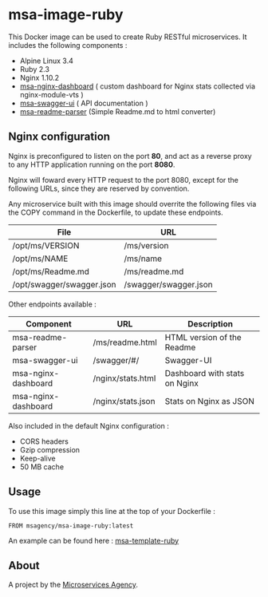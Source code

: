 
# msa-image-ruby

This Docker image can be used to create Ruby RESTful microservices. It includes the following components :

- Alpine Linux 3.4
- Ruby 2.3
- Nginx 1.10.2
- [msa-nginx-dashboard](https://github.com/TheMicroservicesAgency/msa-nginx-dashboard) ( custom dashboard for Nginx stats collected via nginx-module-vts )
- [msa-swagger-ui](https://github.com/TheMicroservicesAgency/msa-swagger-ui) ( API documentation )
- [msa-readme-parser](https://github.com/TheMicroservicesAgency/msa-readme-parser) (Simple Readme.md to html converter)

## Nginx configuration

Nginx is preconfigured to listen on the port **80**, and act as a reverse proxy to any HTTP application running on the port **8080**.

Nginx will foward every HTTP request to the port 8080, except for the following URLs, since they are reserved by convention.

Any microservice built with this image should overrite the following files via the COPY command in the Dockerfile, to update these endpoints.

| File                          | URL                           |
|-------------------------------|-------------------------------|
| /opt/ms/VERSION               | /ms/version                   |
| /opt/ms/NAME                  | /ms/name                      |
| /opt/ms/Readme.md             | /ms/readme.md                 |
| /opt/swagger/swagger.json     | /swagger/swagger.json         |


Other endpoints available :

| Component             | URL                 | Description                    |
|-----------------------|---------------------|--------------------------------|
| msa-readme-parser     | /ms/readme.html     | HTML version of the Readme     |
| msa-swagger-ui        | /swagger/#/         | Swagger-UI                     |
| msa-nginx-dashboard   | /nginx/stats.html   | Dashboard with stats on Nginx  |
| msa-nginx-dashboard   | /nginx/stats.json   | Stats on Nginx as JSON         |

Also included in the default Nginx configuration  :

- CORS headers
- Gzip compression
- Keep-alive
- 50 MB cache

## Usage

To use this image simply this line at the top of your Dockerfile :

```
FROM msagency/msa-image-ruby:latest
```

An example can be found here : [msa-template-ruby](https://github.com/TheMicroservicesAgency/msa-template-ruby)

## About

A project by the [Microservices Agency](https://microservices.agency).
